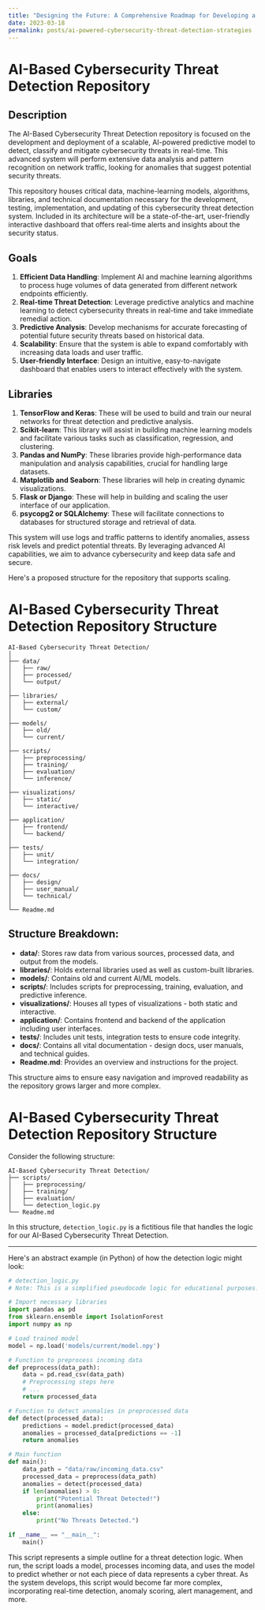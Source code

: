 ```yaml
---
title: "Designing the Future: A Comprehensive Roadmap for Developing a Scalable, Cloud-Integrated AI-Powered Cybersecurity Threat Detection System for High Traffic Environments"
date: 2023-03-18
permalink: posts/ai-powered-cybersecurity-threat-detection-strategies
---
```


# AI-Based Cybersecurity Threat Detection Repository

## Description 
The AI-Based Cybersecurity Threat Detection repository is focused on the development and deployment of a scalable, AI-powered predictive model to detect, classify and mitigate cybersecurity threats in real-time. This advanced system will perform extensive data analysis and pattern recognition on network traffic, looking for anomalies that suggest potential security threats. 

This repository houses critical data, machine-learning models, algorithms, libraries, and technical documentation necessary for the development, testing, implementation, and updating of this cybersecurity threat detection system. Included in its architecture will be a state-of-the-art, user-friendly interactive dashboard that offers real-time alerts and insights about the security status.

## Goals 
1. **Efficient Data Handling**: Implement AI and machine learning algorithms to process huge volumes of data generated from different network endpoints efficiently.
2. **Real-time Threat Detection**: Leverage predictive analytics and machine learning to detect cybersecurity threats in real-time and take immediate remedial action.
3. **Predictive Analysis**: Develop mechanisms for accurate forecasting of potential future security threats based on historical data.
4. **Scalability**: Ensure that the system is able to expand comfortably with increasing data loads and user traffic.
5. **User-friendly Interface**: Design an intuitive, easy-to-navigate dashboard that enables users to interact effectively with the system.

## Libraries
1. **TensorFlow and Keras**: These will be used to build and train our neural networks for threat detection and predictive analysis.
2. **Scikit-learn**: This library will assist in building machine learning models and facilitate various tasks such as classification, regression, and clustering.
3. **Pandas and NumPy**: These libraries provide high-performance data manipulation and analysis capabilities, crucial for handling large datasets.
4. **Matplotlib and Seaborn**: These libraries will help in creating dynamic visualizations.
5. **Flask or Django**: These will help in building and scaling the user interface of our application.
6. **psycopg2 or SQLAlchemy**: These will facilitate connections to databases for structured storage and retrieval of data. 

This system will use logs and traffic patterns to identify anomalies, assess risk levels and predict potential threats. By leveraging advanced AI capabilities, we aim to advance cybersecurity and keep data safe and secure.


Here's a proposed structure for the repository that supports scaling.

# AI-Based Cybersecurity Threat Detection Repository Structure

```
AI-Based Cybersecurity Threat Detection/
│
├── data/
│   ├── raw/
│   ├── processed/
│   └── output/
│
├── libraries/
│   ├── external/
│   └── custom/
│
├── models/
│   ├── old/
│   └── current/
│
├── scripts/
│   ├── preprocessing/
│   ├── training/
│   ├── evaluation/
│   └── inference/
│
├── visualizations/
│   ├── static/
│   └── interactive/
│
├── application/
│   ├── frontend/
│   └── backend/
│
├── tests/
│   ├── unit/
│   └── integration/
│
├── docs/
│   ├── design/
│   ├── user_manual/
│   └── technical/
│
└── Readme.md

```

## Structure Breakdown:

- **data/**: Stores raw data from various sources, processed data, and output from the models.
- **libraries/**: Holds external libraries used as well as custom-built libraries.
- **models/**: Contains old and current AI/ML models.
- **scripts/**: Includes scripts for preprocessing, training, evaluation, and predictive inference.
- **visualizations/**: Houses all types of visualizations - both static and interactive.
- **application/**: Contains frontend and backend of the application including user interfaces.
- **tests/**: Includes unit tests, integration tests to ensure code integrity.
- **docs/**: Contains all vital documentation - design docs, user manuals, and technical guides.
- **Readme.md**: Provides an overview and instructions for the project.


This structure aims to ensure easy navigation and improved readability as the repository grows larger and more complex.

# AI-Based Cybersecurity Threat Detection Repository Structure

Consider the following structure:

```
AI-Based Cybersecurity Threat Detection/
├── scripts/
│   ├── preprocessing/
│   ├── training/
│   ├── evaluation/
│   └── detection_logic.py
└── Readme.md
```

In this structure, `detection_logic.py` is a fictitious file  that handles the logic for our AI-Based Cybersecurity Threat Detection.  

---

Here's an abstract example (in Python) of how the detection logic might look:

```python
# detection_logic.py
# Note: This is a simplified pseudocode logic for educational purposes.

# Import necessary libraries
import pandas as pd
from sklearn.ensemble import IsolationForest
import numpy as np

# Load trained model
model = np.load('models/current/model.npy')

# Function to preprocess incoming data
def preprocess(data_path):
    data = pd.read_csv(data_path)
    # Preprocessing steps here
    # ...
    return processed_data

# Function to detect anomalies in preprocessed data
def detect(processed_data):
    predictions = model.predict(processed_data)
    anomalies = processed_data[predictions == -1]
    return anomalies

# Main function
def main():
    data_path = "data/raw/incoming_data.csv"
    processed_data = preprocess(data_path)
    anomalies = detect(processed_data)
    if len(anomalies) > 0:
        print("Potential Threat Detected!")
        print(anomalies)
    else:
        print("No Threats Detected.")

if __name__ == "__main__":
    main()
```

This script represents a simple outline for a threat detection logic. When run, the script loads a model, processes incoming data, and uses the model to predict whether or not each piece of data represents a cyber threat. As the system develops, this script would become far more complex, incorporating real-time detection, anomaly scoring, alert management, and more.